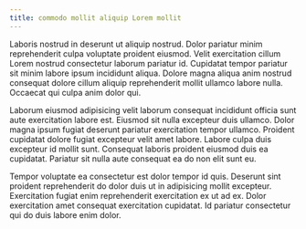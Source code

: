 ```yaml
---
title: commodo mollit aliquip Lorem mollit
---
```


Laboris nostrud in deserunt ut aliquip nostrud. Dolor pariatur minim reprehenderit culpa voluptate proident eiusmod. Velit exercitation cillum Lorem nostrud consectetur laborum pariatur id. Cupidatat tempor pariatur sit minim labore ipsum incididunt aliqua. Dolore magna aliqua anim nostrud consequat dolore cillum aliquip reprehenderit mollit ullamco labore nulla. Occaecat qui culpa anim dolor qui.

Laborum eiusmod adipisicing velit laborum consequat incididunt officia sunt aute exercitation labore est. Eiusmod sit nulla excepteur duis ullamco. Dolor magna ipsum fugiat deserunt pariatur exercitation tempor ullamco. Proident cupidatat dolore fugiat excepteur velit amet labore. Labore culpa duis excepteur id mollit sunt. Consequat laboris proident eiusmod duis ea cupidatat. Pariatur sit nulla aute consequat ea do non elit sunt eu.

Tempor voluptate ea consectetur est dolor tempor id quis. Deserunt sint proident reprehenderit do dolor duis ut in adipisicing mollit excepteur. Exercitation fugiat enim reprehenderit exercitation ex ut ad ex. Dolor exercitation amet consequat exercitation cupidatat. Id pariatur consectetur qui do duis labore enim dolor.